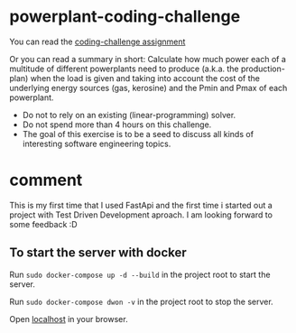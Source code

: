 # powerplant-coding-challenge

You can read the [coding-challenge assignment](./coding-challenge.md)

Or you can read a summary in short:
Calculate how much power each of a multitude of different powerplants need to produce (a.k.a. the production-plan) when the load is given and taking into account the cost of the underlying energy sources (gas, kerosine) and the Pmin and Pmax of each powerplant.
* Do not to rely on an existing (linear-programming) solver.
* Do not spend more than 4 hours on this challenge.
* The goal of this exercise is to be a seed to discuss all kinds of interesting software engineering topics.

# comment
This is my first time that I used FastApi and the first time i started out a project with Test Driven Development aproach.
I am looking forward to some feedback :D

## To start the server with docker
Run `sudo docker-compose up -d --build` in the project root to start the server.

Run `sudo docker-compose dwon -v` in the project root to stop the server.

Open [localhost](http://localhost:8888/docs) in your browser.

